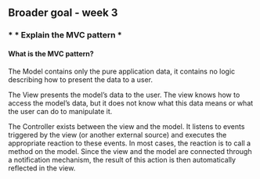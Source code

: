 ## Broader goal - week 3
### * * Explain the MVC pattern *

#### What is the MVC pattern?

The Model contains only the pure application data, it contains no logic describing how to present the data to a user.

The View presents the model’s data to the user. The view knows how to access the model’s data, but it does not know what this data means or what the user can do to manipulate it.

The Controller exists between the view and the model. It listens to events triggered by the view (or another external source) and executes the appropriate reaction to these events. In most cases, the reaction is to call a method on the model. Since the view and the model are connected through a notification mechanism, the result of this action is then automatically reflected in the view.
